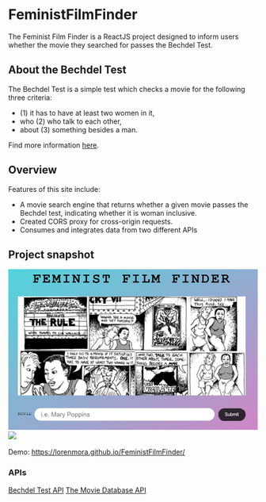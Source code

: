 # FeministFilmFinder
The Feminist Film Finder is a ReactJS project designed to inform users whether the movie they searched for passes the Bechdel Test. 

## About the Bechdel Test
The Bechdel Test is a simple test which checks a movie for the following three criteria: 
* (1) it has to have at least two women in it, 
* who (2) who talk to each other, 
* about (3) something besides a man.
 
 Find more information <a href="https://bechdeltest.com/" target="_top">here</a>.


## Overview
Features of this site include: 
* A movie search engine that returns whether a given movie passes the Bechdel test, indicating whether it is woman inclusive.
* Created CORS proxy for cross-origin requests.
* Consumes and integrates data from two different APIs 

## Project snapshot
<img src="public/images/bechdel-home.PNG" />
<img src="public/images/bechdelsearch.gif" />

Demo: https://lorenmora.github.io/FeministFilmFinder/

### APIs
<a href="https://bechdeltest.com/api/v1/doc" target="_top">Bechdel Test API</a>
<a href="https://developers.themoviedb.org/3/getting-started/introduction" target="_top">The Movie Database API</a>
